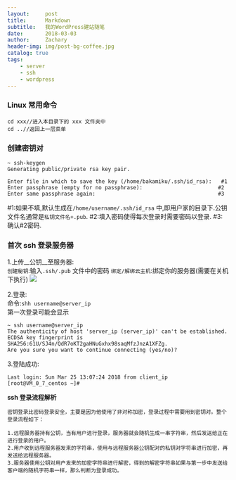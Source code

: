 ```yaml
---
layout:     post
title:      Markdown
subtitle:   我的WordPress建站随笔
date:       2018-03-03
author:     Zachary
header-img: img/post-bg-coffee.jpg
catalog: true
tags:
    - server
    - ssh
    - wordpress
---
```


### Linux 常用命令
```
cd xxx//进入本目录下的 xxx 文件夹中
cd ..//返回上一层菜单

```

### 创建密钥对
```
~ ssh-keygen
Generating public/private rsa key pair.

Enter file in which to save the key (/home/bakamiku/.ssh/id_rsa):   #1
Enter passphrase (empty for no passphrase):                        #2
Enter same passphrase again:                                       #3

```
\#1:如果不填,默认生成在`/home/username/.ssh/id_rsa` 中,即用户家的目录下.公钥文件名通常是`私钥文件名+.pub`.
\#2:填入密码使得每次登录时需要密码以登录.
\#3:确认\#2密码.

### 首次 ssh 登录服务器
1.上传__公钥__至服务器:  
`创建秘钥`:输入`.ssh/.pub` 文件中的密码
`绑定/解绑云主机`:绑定你的服务器(需要在关机下执行)
![](https://ws2.sinaimg.cn/large/006tNc79gy1fpp0gvgd8xj30rm044gli.jpg)

2.登录:  
命令:`shh username@server_ip`  
第一次登录可能会显示

```
~ ssh username@server_ip
The authenticity of host 'server_ip (server_ip)' can't be established.
ECDSA key fingerprint is SHA256:61U/SJ4n/QdR7oKT2gaHNuGxhx98saqMfzJnzA1XFZg.
Are you sure you want to continue connecting (yes/no)?

```

3.登陆成功:  

```
Last login: Sun Mar 25 13:07:24 2018 from client_ip
[root@VM_0_7_centos ~]#

```

__ssh 登录流程解析__

```
密钥登录比密码登录安全，主要是因为他使用了非对称加密，登录过程中需要用到密钥对。整个登录流程如下：

1.远程服务器持有公钥，当有用户进行登录，服务器就会随机生成一串字符串，然后发送给正在进行登录的用户。
2.用户收到远程服务器发来的字符串，使用与远程服务器公钥配对的私钥对字符串进行加密，再发送给远程服务器。
3.服务器使用公钥对用户发来的加密字符串进行解密，得到的解密字符串如果与第一步中发送给客户端的随机字符串一样，那么判断为登录成功。
 

```